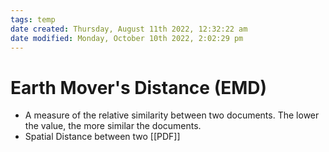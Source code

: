 ```yaml
---
tags: temp
date created: Thursday, August 11th 2022, 12:32:22 am
date modified: Monday, October 10th 2022, 2:02:29 pm
---
```


# Earth Mover's Distance (EMD)
- A measure of the relative similarity between two documents. The lower the value, the more similar the documents.
- Spatial Distance between two [[PDF]]

